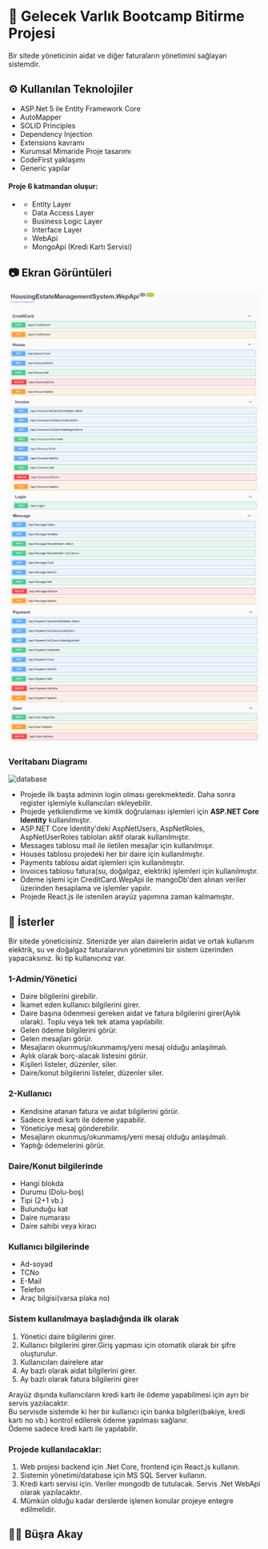 # 🚀 Gelecek Varlık Bootcamp Bitirme Projesi
Bir sitede yöneticinin aidat ve diğer faturaların yönetimini sağlayan sistemdir.

## ⚙️ Kullanılan Teknolojiler
- ASP.Net 5 ile Entity Framework Core
- AutoMapper
- SOLID Principles
- Dependency Injection
- Extensions kavramı
- Kurumsal Mimaride Proje tasarımı
- CodeFirst yaklaşımı
- Generic yapılar 

#### Proje 6 katmandan oluşur:
- 
  - Entity Layer
  - Data Access Layer
  - Business Logic Layer
  - Interface Layer
  - WebApi
  - MongoApi (Kredi Kartı Servisi)

## 📷 Ekran Görüntüleri
![resim1](https://github.com/busraakay/Gelecek-Varlik-Bootcamp-Graduation-Project/blob/main/Resimler/resim1.PNG)
![resim2](https://github.com/busraakay/Gelecek-Varlik-Bootcamp-Graduation-Project/blob/main/Resimler/resim2.PNG)
![resim3](https://github.com/busraakay/Gelecek-Varlik-Bootcamp-Graduation-Project/blob/main/Resimler/resim3.PNG)
![resim4](https://github.com/busraakay/Gelecek-Varlik-Bootcamp-Graduation-Project/blob/main/Resimler/resim4.PNG)

### Veritabanı Diagramı
![database](https://github.com/busraakay/GelecekVarlikBitirmeOdevi/blob/main/databaseDiagram.PNG)

- Projede ilk başta adminin login olması gerekmektedir. Daha sonra register işlemiyle kullanıcıları ekleyebilir.
- Projede yetkilendirme ve kimlik doğrulaması işlemleri için **ASP.NET Core Identity** kullanılmıştır.
- ASP.NET Core Identity'deki AspNetUsers, AspNetRoles, AspNetUserRoles tabloları aktif olarak kullanılmıştır.
- Messages tablosu mail ile iletilen mesajlar için kullanılmışır.
- Houses tablosu projedeki her bir daire için kullanılmıştır.
- Payments tablosu aidat işlemleri için kullanılmıştır.
- Invoices tablosu fatura(su, doğalgaz, elektrik) işlemleri için kullanılmıştır.
- Ödeme işlemi için CreditCard.WepApi ile mangoDb'den alınan veriler üzerinden hesaplama ve işlemler yapılır.
- Projede React.js ile istenilen arayüz yapımına zaman kalmamıştır.
## 📝 İsterler

Bir sitede yöneticisiniz. Sitenizde yer alan dairelerin aidat ve ortak kullanım elektrik, su ve doğalgaz
faturalarının yönetimini bir sistem üzerinden yapacaksınız.
İki tip kullanıcınız var.

### 1-Admin/Yönetici
- Daire bilgilerini girebilir.
- İkamet eden kullanıcı bilgilerini girer.
- Daire başına ödenmesi gereken aidat ve fatura bilgilerini girer(Aylık olarak). Toplu veya tek
tek atama yapılabilir.
- Gelen ödeme bilgilerini görür.
- Gelen mesajları görür.
- Mesajların okunmuş/okunmamış/yeni mesaj olduğu anlaşılmalı.
- Aylık olarak borç-alacak listesini görür.
- Kişileri listeler, düzenler, siler.
- Daire/konut bilgilerini listeler, düzenler siler.
### 2-Kullanıcı
- Kendisine atanan fatura ve aidat bilgilerini görür.
- Sadece kredi kartı ile ödeme yapabilir.
- Yöneticiye mesaj gönderebilir.
- Mesajların okunmuş/okunmamış/yeni mesaj olduğu anlaşılmalı.
- Yaptığı ödemelerini görür.

### Daire/Konut bilgilerinde
- Hangi blokda
- Durumu (Dolu-boş)
- Tipi (2+1 vb.)
- Bulunduğu kat
- Daire numarası
- Daire sahibi veya kiracı

### Kullanıcı bilgilerinde

- Ad-soyad
- TCNo
- E-Mail
- Telefon
- Araç bilgisi(varsa plaka no)

### Sistem kullanılmaya başladığında ilk olarak

1. Yönetici daire bilgilerini girer.
2. Kullanıcı bilgilerini girer.Giriş yapması için otomatik olarak bir şifre oluşturulur.
3. Kullanıcıları dairelere atar
4. Ay bazlı olarak aidat bilgilerini girer.
5. Ay bazlı olarak fatura bilgilerini girer

Arayüz dışında kullanıcıların kredi kartı ile ödeme yapabilmesi için ayrı bir servis yazılacaktır. <br>
Bu servisde sistemde ki her bir kullanıcı için banka bilgileri(bakiye, kredi kartı no vb.) kontrol edilerek
ödeme yapılması sağlanır. <br>
Ödeme sadece kredi kartı ile yapılabilir. <br>

### Projede kullanılacaklar:

1. Web projesi backend için .Net Core, frontend için React.js kullanın.
2. Sistemin yönetimi/database için MS SQL Server kullanın.
3. Kredi kartı servisi için. Veriler mongodb de tutulacak. Servis .Net WebApi olarak yazılacaktır.
4. Mümkün olduğu kadar derslerde işlenen konular projeye entegre edilmelidir.



## 👩‍💻 Büşra Akay
